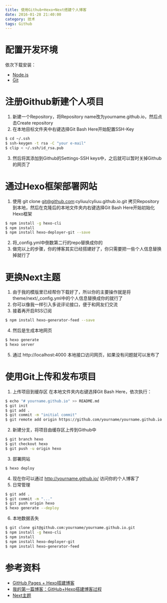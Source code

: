 ```yaml
---
title: 使用Github+Hexo+Next搭建个人博客
date: 2016-01-28 21:40:00
category: 技术
tags: Github
---
```

# 配置开发环境
依次下载安装：
* [Node.js](https://nodejs.org/en/download/)
* [Git](http://git-scm.com/download/)

# 注册Github新建个人项目
1. 新建一个Repository，将Repository name改为yourname.github.io，然后点击Create repository
2. 在本地目标文件夹中右键选择Git Bash Here开始配置SSH-Key
``` bash
$ cd ~/.ssh
$ ssh-keygen -t rsa -C "your e-mail"
$ clip < ~/.ssh/id_rsa.pub
```
3. 然后将其添加到Github的Settings-SSH keys中，之后就可以暂时关掉Github的网页了

# 通过Hexo框架部署网站
1. 使用 git clone git@github.com:cyliuu/cyliuu.github.io.git 拷贝Repository到本地，然后在克隆后的本地文件夹内右键选择Git Bash Here开始初始化Hexo框架
``` bash
$ npm install -g hexo-cli
$ npm install
$ npm install hexo-deployer-git --save
```
2. 将_config.yml中倒数第二行的repo替换成你的
3. 做完以上的步骤，你的博客其实已经搭建好了，你只需要把一些个人信息替换掉就行了

# 更换Next主题
1. 由于我的模版里已经帮你下载好了，所以你的主要操作就是将theme/next/_config.yml中的个人信息替换成你的就行了
1. 你可以像我一样引入多说评论接口，便于和网友们交流
3. 接着再开启RSS订阅
``` bash
$ npm install hexo-generator-feed --save
```
4. 然后是生成本地网页
``` bash
$ hexo generate
$ hexo server
```
5. 通过 http://localhost:4000 本地接口访问网页，如果没有问题就可以发布了

# 使用Git上传和发布项目
1. 上传项目到缓存区
在本地文件夹内右键选择Git Bash Here，依次执行：
``` bash
$ echo "# yourname.github.io" >> README.md
$ git init
$ git add .
$ git commit -m "initial commit"
$ git remote add origin https://github.com/yourname/yourname.github.io.git
```
2. 新建分支，将项目由缓存区上传到Github中
``` bash
$ git branch hexo
$ git checkout hexo
$ git push -u origin hexo
```
3. 部署网站
``` bash
$ hexo deploy
```
4. 现在你可以通过 http://yourname.github.io/ 访问你的个人博客了
5. 日常管理
``` bash
$ git add .
$ git commit -m "..."
$ git push origin hexo
$ hexo generate --deploy
```
6. 本地数据丢失
``` bash
$ git clone git@github.com:yourname/yourname.github.io.git
$ npm install -g hexo-cli
$ npm install
$ npm install hexo-deployer-git
$ npm install hexo-generator-feed
```

# 参考资料
* [GitHub Pages + Hexo搭建博客](http://crazymilk.github.io/2015/12/28/GitHub-Pages-Hexo%E6%90%AD%E5%BB%BA%E5%8D%9A%E5%AE%A2/)
* [我的第一篇博客：GitHub+Hexo搭建博客过程](http://moyatao.github.io/2015/11/04/%E6%88%91%E7%9A%84%E7%AC%AC%E4%B8%80%E7%AF%87%E5%8D%9A%E5%AE%A2%EF%BC%9AGitHub-Hexo%E6%90%AD%E5%BB%BA%E8%BF%87%E7%A8%8B/#more)
* [Next主题](http://theme-next.iissnan.com/)
